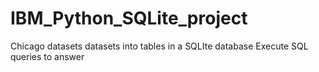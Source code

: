# IBM_Python_SQLite_project
Chicago datasets datasets into tables in a SQLIte database Execute SQL queries to answer 
